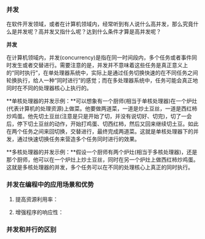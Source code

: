 ### 并发

在软件开发领域，或者在计算机领域内，经常听到有人说什么高并发，那么究竟什么是并发呢？高并发又指什么呢？达到什么条件才算是高并发呢？

**并发**

在计算机领域内，并发(concurrency)是指在同一时间段内，多个任务或者事件同时发生或者交替进行。需要注意的是，并发并不意味着这些任务是真正意义上的“同时执行”，在单处理器系统中，实际上是通过任务切换快速的在不同任务之间轮换执行，给人一种“同时进行”的感觉；而在多处理器系统中，任务可能会真正地同时在不同的处理器核心上执行的。

**单核处理器的并发示例：**可以想象有一个厨师(相当于单核处理器)在一个炉灶(代表计算机的处理资源)上做菜。他要做两道菜，一道是炒土豆丝，一道是西红柿炒鸡蛋。他先切土豆丝(注意是只是开始了切，并没有说切好、切完)，切了一会后，停下切土豆丝的动作，开始打鸡蛋、切西红柿，然后又回来继续切土豆。如此在两个任务之间来回切换，交替进行，最终完成两道菜。这就是单核处理器下的并发，通过快速切换任务来营造多个任务同时进行的效果。

**多核处理器的并发示例：**假设一个厨师有两个炉灶(相当于多核处理器)，还是那个厨师，他可以在一个炉灶上炒土豆丝，同时在另一个炉灶上做西红柿炒鸡蛋。这就是多核处理器的并发，多个任务可以在不同的处理核心上真正的同时执行。

### 并发在编程中的应用场景和优势

1. 提高资源利用率：



2. 增强程序的响应性：

### 并发和并行的区别